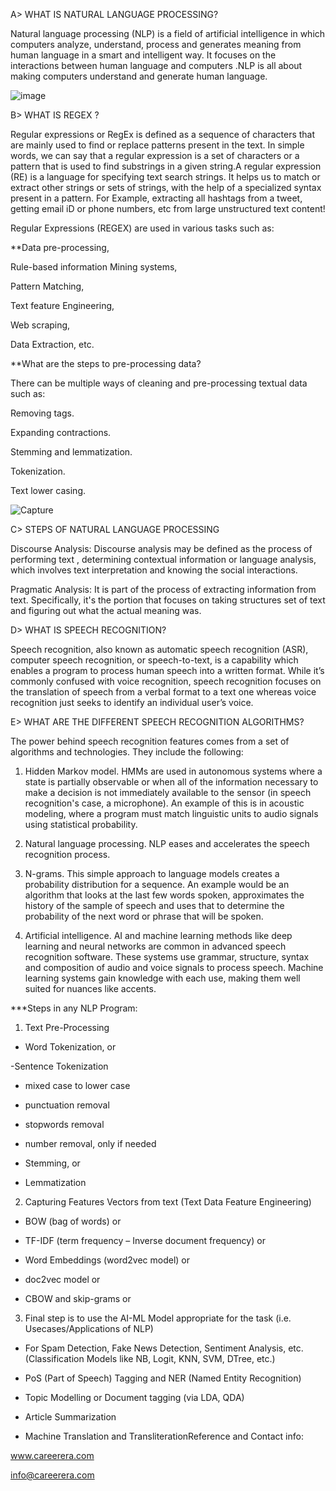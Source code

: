 A> WHAT IS NATURAL LANGUAGE PROCESSING? 

Natural language processing (NLP) is a field of artificial intelligence in which computers analyze, understand, process and generates meaning from human language in a smart and intelligent way. It focuses on the interactions between human language and computers .NLP is all about making computers understand and generate human language.

![image](https://github.com/sspheng/Natural-Language-Processing/assets/78303183/488dcfad-84d9-4ba7-893e-f5667a1bbe8a)

B> WHAT IS REGEX ?

Regular expressions or RegEx is defined as a sequence of characters that are mainly used to find or replace patterns present in the text. In simple words, we can say that a regular expression is a set of characters or a pattern that is used to find substrings in a given string.A regular expression (RE) is a language for specifying text search strings. It helps us to match or extract other strings or sets of strings, with the help of a specialized syntax present in a pattern. For Example, extracting all hashtags from a tweet, getting email iD or phone numbers, etc from large unstructured text content!

Regular Expressions (REGEX) are used in various tasks such as: 

**Data pre-processing,

Rule-based information Mining systems,

Pattern Matching,

Text feature Engineering,

Web scraping,

Data Extraction, etc.

**What are the steps to pre-processing data? 

There can be multiple ways of cleaning and pre-processing textual data such as: 

Removing tags.

Expanding contractions.

Stemming and lemmatization.

Tokenization.

Text lower casing. 

![Capture](https://github.com/sspheng/Natural-Language-Processing/assets/78303183/b059171d-6fef-4bd6-861c-6c0f5e36bd5b)


C> STEPS OF NATURAL LANGUAGE PROCESSING

Discourse Analysis: Discourse analysis may be defined as the process of performing text , determining contextual information or language analysis, which involves text interpretation and knowing the social interactions.  

Pragmatic Analysis: It is part of the process of extracting information from text. Specifically, it's the portion that focuses on taking structures set of text and figuring out what the actual meaning was.

D> WHAT IS SPEECH RECOGNITION?

Speech recognition, also known as automatic speech recognition (ASR), computer speech recognition, or speech-to-text, is a capability which enables a program to process human speech into a written format. While it’s commonly confused with voice recognition, speech recognition focuses on the translation of speech from a verbal format to a text one whereas voice recognition just seeks to identify an individual user’s voice.

E> WHAT ARE THE DIFFERENT SPEECH RECOGNITION ALGORITHMS?

The power behind speech recognition features comes from a set of algorithms and technologies. They include the following:

1. Hidden Markov model. HMMs are used in autonomous systems where a state is partially observable or when all of the information necessary to make a decision is not immediately available to the sensor (in speech recognition's case, a microphone). An example of this is in acoustic modeling, where a program must match linguistic units to audio signals using statistical probability.

2. Natural language processing. NLP eases and accelerates the speech recognition process.

3. N-grams. This simple approach to language models creates a probability distribution for a sequence. An example would be an algorithm that looks at the last few words spoken, approximates the history of the sample of speech and uses that to determine the probability of the next word or phrase that will be spoken.

4. Artificial intelligence. AI and machine learning methods like deep learning and neural networks are common in advanced speech recognition software. These systems use grammar, structure, syntax and composition of audio and voice signals to process speech. Machine learning systems gain knowledge with each use, making them well suited for nuances like accents.

***Steps in any NLP Program:

1. Text Pre-Processing
- Word Tokenization, or

-Sentence Tokenization

- mixed case to lower case

- punctuation removal
  
- stopwords removal

- number removal, only if needed

- Stemming, or

- Lemmatization

2. Capturing Features Vectors from text (Text Data Feature Engineering)

- BOW (bag of words) or

- TF-IDF (term frequency – Inverse document frequency) or

- Word Embeddings (word2vec model) or

- doc2vec model or

- CBOW and skip-grams or

3. Final step is to use the AI-ML Model appropriate for the task (i.e. Usecases/Applications of NLP)

- For Spam Detection, Fake News Detection, Sentiment Analysis, etc. (Classification Models like NB, Logit, KNN, SVM, DTree, etc.)

- PoS (Part of Speech) Tagging and NER (Named Entity Recognition)

- Topic Modelling or Document tagging (via LDA, QDA)

- Article Summarization

- Machine Translation and TransliterationReference and Contact info:

www.careerera.com

info@careerera.com 



